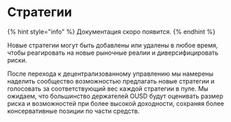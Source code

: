 # Стратегии

{% hint style="info" %}
Документация скоро появится.
{% endhint %}

Новые стратегии могут быть добавлены или удалены в любое время, чтобы реагировать на новые рыночные реалии и диверсифицировать риски.

После перехода к децентрализованному управлению мы намерены наделить сообщество возможностью предлагать новые стратегии и голосовать за соответствующий вес каждой стратегии в пуле. Мы ожидаем, что большинство держателей OUSD будут оценивать размер риска и возможностей при более высокой доходности, сохраняя более консервативные позиции по части средств.





